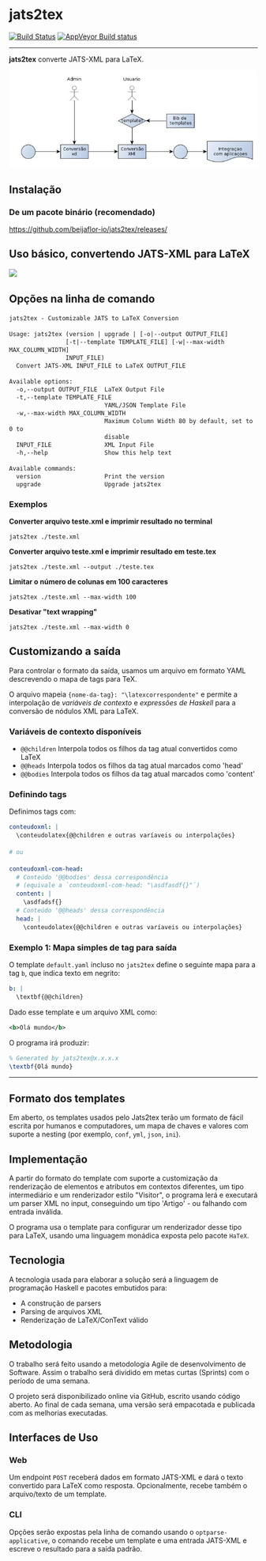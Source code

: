 # jats2tex
[![Build Status](https://travis-ci.org/beijaflor-io/jats2tex.svg?branch=master)](https://travis-ci.org/beijaflor-io/jats2tex)
[![AppVeyor Build status](https://ci.appveyor.com/api/projects/status/dgixgy1ep3fp9mlq?svg=true)](https://ci.appveyor.com/project/yamadapc/jats2tex)
- - -
**jats2tex** converte JATS-XML para LaTeX.

![](/04.jpg)

## Instalação
### De um pacote binário (recomendado)
https://github.com/beijaflor-io/jats2tex/releases/

## Uso básico, convertendo JATS-XML para LaTeX
![](/docs/gifs/jats2tex-uso-basico.gif)

## Opções na linha de comando
```
jats2tex - Customizable JATS to LaTeX Conversion

Usage: jats2tex (version | upgrade | [-o|--output OUTPUT_FILE]
                [-t|--template TEMPLATE_FILE] [-w|--max-width MAX_COLUMN_WIDTH]
                INPUT_FILE)
  Convert JATS-XML INPUT_FILE to LaTeX OUTPUT_FILE

Available options:
  -o,--output OUTPUT_FILE  LaTeX Output File
  -t,--template TEMPLATE_FILE
                           YAML/JSON Template File
  -w,--max-width MAX_COLUMN_WIDTH
                           Maximum Column Width 80 by default, set to 0 to
                           disable
  INPUT_FILE               XML Input File
  -h,--help                Show this help text

Available commands:
  version                  Print the version
  upgrade                  Upgrade jats2tex

```

### Exemplos
**Converter arquivo teste.xml e imprimir resultado no terminal**
```
jats2tex ./teste.xml
```

**Converter arquivo teste.xml e imprimir resultado em teste.tex**
```
jats2tex ./teste.xml --output ./teste.tex
```

**Limitar o número de colunas em 100 caracteres**
```
jats2tex ./teste.xml --max-width 100
```

**Desativar "text wrapping"**
```
jats2tex ./teste.xml --max-width 0
```

## Customizando a saída
Para controlar o formato da saída, usamos um arquivo em formato YAML descrevendo
o mapa de tags para TeX.

O arquivo mapeia `{nome-da-tag}: "\latexcorrespondente"` e permite a
interpolação de _variáveis de contexto_ e _expressões de Haskell_ para a
conversão de nódulos XML para LaTeX.

### Variáveis de contexto disponíveis
- `@@children` Interpola todos os filhos da tag atual convertidos como LaTeX
- `@@heads` Interpola todos os filhos da tag atual marcados como 'head'
- `@@bodies` Interpola todos os filhos da tag atual marcados como 'content'

### Definindo tags
Definimos tags com:
```yaml
conteudoxml: |
  \conteudolatex{@@children e outras varíaveis ou interpolações}

# ou

conteudoxml-com-head:
  # Conteúdo '@@bodies' dessa correspondência
  # (equivale a `conteudoxml-com-head: "\asdfasdf{}"`)
  content: |
    \asdfadsf{}
  # Conteúdo '@@heads' dessa correspondência
  head: |
    \conteudolatex{@@children e outras varíaveis ou interpolações}
```

### Exemplo 1: Mapa simples de tag para saída
O template `default.yaml` incluso no `jats2tex` define o seguinte mapa para a
tag `b`, que indica texto em negrito:

```yaml
b: |
  \textbf{@@children}
```

Dado esse template e um arquivo XML como:
```xml
<b>Olá mundo</b>
```

O programa irá produzir:
```latex
% Generated by jats2tex@x.x.x.x
\textbf{Olá mundo}
```


- - -

## Formato dos templates
Em aberto, os templates usados pelo Jats2tex terão um formato de fácil escrita por
humanos e computadores, um mapa de chaves e valores com suporte a nesting
(por exemplo, `conf`, `yml`, `json`, `ini`).

## Implementação
A partir do formato do template com suporte a customização da renderização de
elementos e atributos em contextos diferentes, um tipo intermediário e um
renderizador estilo "Visitor", o programa lerá e executará um parser XML no
input, conseguindo um tipo 'Artigo' - ou falhando com entrada inválida.

O programa usa o template para configurar um renderizador desse tipo para
LaTeX, usando uma linguagem monádica exposta pelo pacote `HaTeX`.

## Tecnologia
A tecnologia usada para elaborar a solução será a linguagem de programação
Haskell e pacotes embutidos para:

- A construção de parsers
- Parsing de arquivos XML
- Renderização de LaTeX/ConText válido

## Metodologia
O trabalho será feito usando a metodologia Agile de desenvolvimento de
Software. Assim o trabalho será dividido em metas curtas (Sprints) com o
período de uma semana.

O projeto será disponibilizado online via GitHub, escrito usando código
aberto. Ao final de cada semana, uma versão será empacotada e publicada com as
melhorias executadas.

## Interfaces de Uso
### Web
Um endpoint `POST` receberá dados em formato JATS-XML e dará o texto convertido
para LaTeX como resposta. Opcionalmente, recebe também o arquivo/texto de um
template.

### CLI
Opções serão expostas pela linha de comando usando o `optparse-applicative`, o
comando recebe um template e uma entrada JATS-XML e escreve o resultado para a
saída padrão.
